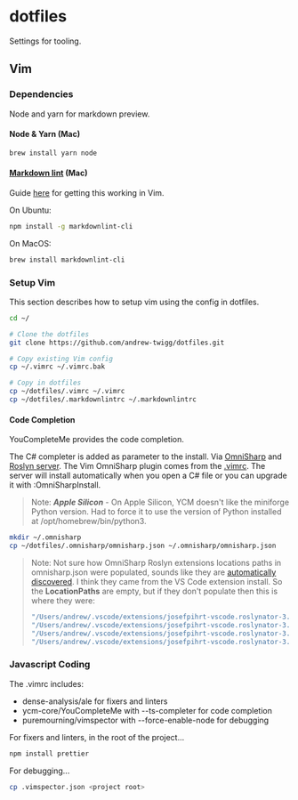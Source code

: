 # dotfiles

Settings for tooling.

## Vim

### Dependencies

Node and yarn for markdown preview.

#### Node & Yarn (Mac)

```sh
brew install yarn node
```

#### [Markdown lint](https://github.com/DavidAnson/markdownlint) (Mac)

Guide [here](https://qmacro.org/2021/05/13/notes-on-markdown-linting-1/) for getting this working in Vim.

On Ubuntu:

```sh
npm install -g markdownlint-cli
```

On MacOS:

```sh
brew install markdownlint-cli
```

### Setup Vim

This section describes how to setup vim using the config in dotfiles.

```sh
cd ~/

# Clone the dotfiles
git clone https://github.com/andrew-twigg/dotfiles.git

# Copy existing Vim config
cp ~/.vimrc ~/.vimrc.bak

# Copy in dotfiles
cp ~/dotfiles/.vimrc ~/.vimrc
cp ~/dotfiles/.markdownlintrc ~/.markdownlintrc
```

#### Code Completion

YouCompleteMe provides the code completion.

The C# completer is added as parameter to the install. Via [OmniSharp](https://github.com/OmniSharp/omnisharp-vim) and [Roslyn server](https://github.com/OmniSharp/omnisharp-roslyn). The Vim OmniSharp plugin comes from the [.vimrc](https://github.com/andrew-twigg/dotfiles/blob/master/.vimrc). The server will install automatically when you open a C# file or you can upgrade it with :OmniSharpInstall.

> Note: ***Apple Silicon*** - On Apple Silicon, YCM doesn't like the miniforge Python version. Had to force it to use the version of Python installed at /opt/homebrew/bin/python3.

```sh
mkdir ~/.omnisharp
cp ~/dotfiles/.omnisharp/omnisharp.json ~/.omnisharp/omnisharp.json
```

> Note: Not sure how OmniSharp Roslyn extensions locations paths in omnisharp.json were populated, sounds like they are [automatically discovered](https://www.strathweb.com/2019/04/roslyn-analyzers-in-code-fixes-in-omnisharp-and-vs-code/). I think they came from the VS Code extension install. So the **LocationPaths** are empty, but if they don't populate then this is where they were:
>
> ```sh
> "/Users/andrew/.vscode/extensions/josefpihrt-vscode.roslynator-3.2.2/roslyn/common",
> "/Users/andrew/.vscode/extensions/josefpihrt-vscode.roslynator-3.2.2/roslyn/analyzers",
> "/Users/andrew/.vscode/extensions/josefpihrt-vscode.roslynator-3.2.2/roslyn/refactorings",
> "/Users/andrew/.vscode/extensions/josefpihrt-vscode.roslynator-3.2.2/roslyn/fixes"
> ```

### Javascript Coding

The .vimrc includes:

* dense-analysis/ale for fixers and linters
* ycm-core/YouCompleteMe with --ts-completer for code completion
* puremourning/vimspector with --force-enable-node for debugging

For fixers and linters, in the root of the project...

```sh
npm install prettier
```

For debugging...

```sh
cp .vimspector.json <project root>
```
